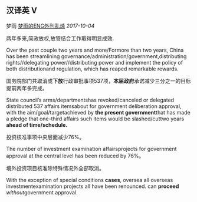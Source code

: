 ## 汉译英 V

梦雨 [梦雨的ENG外刊乱炖](javascript:void(0);) *2017-10-04*

两年多来,简政放权,放管结合工作取得明显成效.

Over the past couple two years and more/Formore than two years, China has been streamlining governance/administration/government,distributing rights//delegating power//distributing power and implement the policy of both distributionand regulation, which has reaped remarkable rewards.

国务院部门共取消或**下放**行政审批事项537项，**本届政府**承诺减少三分之一的目标提前两年多完成。

State council’s arms/departmentshas revoked/canceled or delegated distributed 537 affairs itemsabout for government deliberation approval, with the aim/goal/targetachieved by **the present government**that has made a pledge that one-third affairs such items would be slashed/cuttwo years **ahead of time/schedule.**

投资核准事项中央层面减少76%。

The number of investment examination affairsprojects for government approval at the central level has been reduced by 76%。

境外投资项目核准除特殊情况外全部取消。

With the exception of special conditions **cases**, oversea all overseas investmentexamination projects all have been renounced. can **proceed** *without*government approval.









